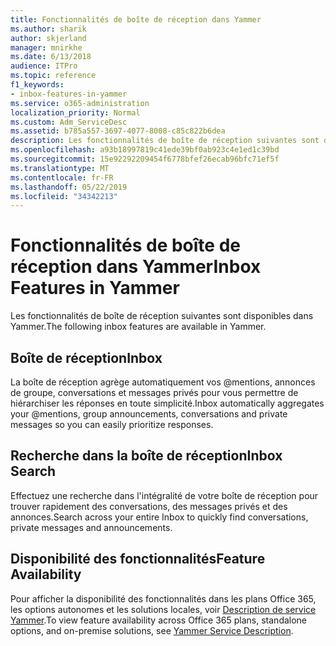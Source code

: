 ```yaml
---
title: Fonctionnalités de boîte de réception dans Yammer
ms.author: sharik
author: skjerland
manager: mnirkhe
ms.date: 6/13/2018
audience: ITPro
ms.topic: reference
f1_keywords:
- inbox-features-in-yammer
ms.service: o365-administration
localization_priority: Normal
ms.custom: Adm_ServiceDesc
ms.assetid: b785a557-3697-4077-8008-c85c822b6dea
description: Les fonctionnalités de boîte de réception suivantes sont disponibles dans Yammer.
ms.openlocfilehash: a93b18997819c41ede39bf0ab923c4e1ed1c39bd
ms.sourcegitcommit: 15e92292209454f6778bfef26ecab96bfc71ef5f
ms.translationtype: MT
ms.contentlocale: fr-FR
ms.lasthandoff: 05/22/2019
ms.locfileid: "34342213"
---
```

# <a name="inbox-features-in-yammer"></a><span data-ttu-id="5933f-103">Fonctionnalités de boîte de réception dans Yammer</span><span class="sxs-lookup"><span data-stu-id="5933f-103">Inbox Features in Yammer</span></span>

<span data-ttu-id="5933f-104">Les fonctionnalités de boîte de réception suivantes sont disponibles dans Yammer.</span><span class="sxs-lookup"><span data-stu-id="5933f-104">The following inbox features are available in Yammer.</span></span>
  
## <a name="inbox"></a><span data-ttu-id="5933f-105">Boîte de réception</span><span class="sxs-lookup"><span data-stu-id="5933f-105">Inbox</span></span>
<span data-ttu-id="5933f-106"><a name="bkmk_Inbox"> </a></span><span class="sxs-lookup"><span data-stu-id="5933f-106"></span></span>

<span data-ttu-id="5933f-107">La boîte de réception agrège automatiquement vos @mentions, annonces de groupe, conversations et messages privés pour vous permettre de hiérarchiser les réponses en toute simplicité.</span><span class="sxs-lookup"><span data-stu-id="5933f-107">Inbox automatically aggregates your @mentions, group announcements, conversations and private messages so you can easily prioritize responses.</span></span>
  
## <a name="inbox-search"></a><span data-ttu-id="5933f-108">Recherche dans la boîte de réception</span><span class="sxs-lookup"><span data-stu-id="5933f-108">Inbox Search</span></span>
<span data-ttu-id="5933f-109"><a name="bkmk_InboxSearch"> </a></span><span class="sxs-lookup"><span data-stu-id="5933f-109"></span></span>

<span data-ttu-id="5933f-110">Effectuez une recherche dans l'intégralité de votre boîte de réception pour trouver rapidement des conversations, des messages privés et des annonces.</span><span class="sxs-lookup"><span data-stu-id="5933f-110">Search across your entire Inbox to quickly find conversations, private messages and announcements.</span></span>
  
## <a name="feature-availability"></a><span data-ttu-id="5933f-111">Disponibilité des fonctionnalités</span><span class="sxs-lookup"><span data-stu-id="5933f-111">Feature Availability</span></span>
<span data-ttu-id="5933f-112"><a name="bkmk_InboxSearch"> </a></span><span class="sxs-lookup"><span data-stu-id="5933f-112"></span></span>

<span data-ttu-id="5933f-113">Pour afficher la disponibilité des fonctionnalités dans les plans Office 365, les options autonomes et les solutions locales, voir [Description de service Yammer](yammer-service-description.md).</span><span class="sxs-lookup"><span data-stu-id="5933f-113">To view feature availability across Office 365 plans, standalone options, and on-premise solutions, see [Yammer Service Description](yammer-service-description.md).</span></span>
  

